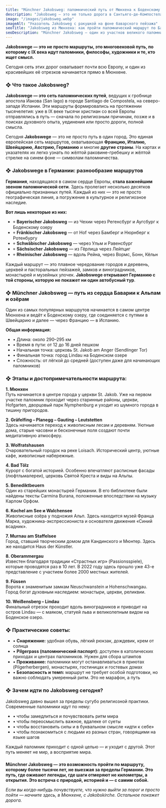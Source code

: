 ```yaml
---
title: "Münchner Jakobsweg: паломнический путь от Мюнхена к Боденскому озеру"
description: "Jakobsweg — это не только дорога в Сантьяго-де-Компостела, но и захватывающий маршрут по югу Германии. Узнай, как начать паломничество прямо из центра Мюнхена."
image: "/images/jakobsweg.webp"
imageAlt: "Указатель Jakobsweg с ракушкой на фоне баварского пейзажа"
seoTitle: "Jakobsweg из Мюнхена: как пройти паломнический маршрут по Баварии"
seoDescription: "Münchner Jakobsweg — один из участков великого паломнического пути Святого Иакова. Начни путешествие из Мюнхена и открой для себя историю, природу и духовную силу маршрута."
---
```


**Jakobswege — это не просто маршруты, это многовековой путь, по которому с IX века идут паломники, философы, художники и те, кто ищет смысл.**

Сегодня сеть этих дорог охватывает почти всю Европу, и один из красивейших её отрезков начинается прямо в Мюнхене.

### ❖ Что такое Jakobsweg?

**Jakobswege — это сеть паломнических путей**, ведущих к гробнице апостола Иакова (San Iago) в городе Santiago de Compostela, на северо-западе Испании. Эти маршруты формировались на протяжении тысячелетия: уже в IX веке тысячи христиан со всей Европы отправлялись в путь — сначала по религиозным причинам, позже и в поисках духовного опыта, уединения или просто дороги, полной смысла.

Сегодня **Jakobswege** — это не просто путь в один город. Это единая европейская сеть маршрутов, охватывающая **Францию, Италию, Швейцарию, Австрию, Германию** и многие **другие страны**. На картах и указателях их легко узнать по жёлтой раковине-гребешку и жёлтой стрелке на синем фоне — символам паломничества.

### ❖ Jakobswege в Германии: разнообразие маршрутов

**Германия**, находящаяся в самом сердце Европы, **стала важнейшим звеном паломнической сети**. Здесь пролегает несколько десятков официально признанных путей. Каждый из них — это не просто географическая линия, а погружение в культурное и религиозное наследие.

**Вот лишь некоторые из них:**

- ⌖ **Bayerischer Jakobsweg** — из Чехии через Регенсбург и Аугсбург к Боденскому озеру  
- ⌖ **Fränkischer Jakobsweg** — от Hof через Бамберг и Нюрнберг к Ротенбургу  
- ⌖ **Schwäbischer Jakobsweg** — через Ульм и Равенсбург  
- ⌖ **Sächsischer Jakobsweg** — из Гёрлица через Лейпциг  
- ⌖ **Rheinischer Jakobsweg** — вдоль Рейна, через Вормс, Бонн, Кёльн  

Каждый маршрут — это плавное чередование городов и деревень, церквей и пасторальных пейзажей, замков и виноградников, монастырей и музейных улочек. **Jakobswege открывают Германию с той стороны, которую не покажет ни один автобусный тур**.

### ❖ Münchner Jakobsweg — путь из сердца Баварии к Альпам и озёрам

Один из самых популярных маршрутов начинается в самом центре Мюнхена и ведёт к Боденскому озеру, где соединяется с путями в Швейцарию и далее — через Францию — в Испанию.

**Общая информация:**

- • Длина: около 290–295 км  
- • Время в пути: от 12 до 16 дней пешком  
- • Начальная точка: церковь St. Jakob am Anger (Sendlinger Tor)  
- • Финальная точка: город Lindau на Боденском озере  
- • Сложность: от лёгкой до средней (доступен даже для начинающих паломников)  

### ❖ Этапы и достопримечательности маршрута:

**1. Мюнхен**  
Путь начинается в центре города у церкви St. Jakob. Уже на первом участке паломник проходит через старинные районы, церкви, Hofgarten, дворцовый парк Nymphenburg и уходит из шумного города в тишину пригородов.

**2. Gräfelfing – Planegg – Gauting – Leutstetten**  
Здесь начинается переход к живописным лесам и деревням. Уютные дома, старые часовни и бесконечные поля создают почти медитативную атмосферу.

**3. Wolfratshausen**  
Очаровательный городок на реке Loisach. Исторический центр, уютные кафе, живописные набережные.

**4. Bad Tölz**  
Курорт с богатой историей. Особенно впечатляют расписные фасады (люфтльмалереи), церковь Святой Креста и виды на Альпы.

**5. Benediktbeuern**  
Один из старейших монастырей Германии. В его библиотеке были найдены тексты Carmina Burana, положенные впоследствии на музыку Карлом Орфом.

**6. Kochel am See и Walchensee**  
Живописные озёра у подножия Альп. Здесь находится музей Франца Марка, художника-экспрессиониста и основателя движения «Синий всадник».

**7. Murnau am Staffelsee**  
Город, ставший творческим домом для Кандинского и Мюнтер. Здесь же находится Haus der Künstler.

**8. Oberammergau**  
Известен благодаря традиции «Страстных игр» (Passionsspiele), которые проводятся раз в 10 лет. В 2022 году здесь прошло уже 43-е представление с участием более 2000 местных жителей.

**9. Füssen**  
Ворота к знаменитым замкам Neuschwanstein и Hohenschwangau. Город богат духовным наследием: монастыри, церкви, реликвии.

**10. Weißensberg – Lindau**  
Финальный отрезок проходит вдоль виноградников и приводит на остров Lindau — с маяком, статуей льва и великолепным видом на Боденское озеро.

### ❖ Практические советы:

- • **Снаряжение:** удобная обувь, лёгкий рюкзак, дождевик, крем от солнца  
- • **Pilgerpass (паломнический паспорт):** доступен в католических приходах и центрах паломников. Нужен для сбора штампов  
- • **Проживание:** паломники могут останавливаться в приютах (Pilgerherbergen), монастырях, гостиницах и гостевых домах  
- • **Безопасность и темп:** маршрут не требует особой подготовки, но важно соблюдать умеренный ритм. Это не марафон, а путь  

### ❖ Зачем идти по Jakobsweg сегодня?

Jakobsweg давно вышел за пределы сугубо религиозной практики. Современные паломники идут по нему:

- • чтобы замедлиться и почувствовать ритм мира  
- • чтобы переосмыслить важное, вдалеке от суеты  
- • чтобы восстановить силы и в буквальном смысле «идти к себе»  
- • чтобы познакомиться с людьми из разных стран, говорящими на языке шагов  

Каждый паломник приходит с одной целью — и уходит с другой. Этот путь меняет не мир, а восприятие мира.

###

**Münchner Jakobsweg — это возможность пройти по маршруту, которому более тысячи лет, не выезжая за пределы Германии. Это путь, где оживают легенды, где шаги отмеряют не километры, а открытия. Это встреча с природой, историей и — с самим собой.**

_Если вы когда-нибудь почувствуете, что нужно выйти за порог и просто пойти — начните здесь, в Мюнхене, с Jakobskirche. Остальное покажет дорога._